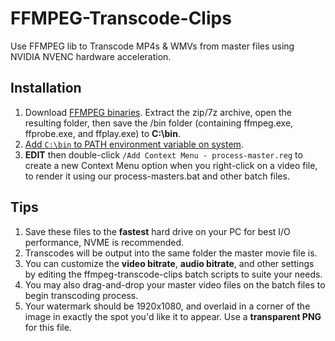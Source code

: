 # FFMPEG-Transcode-Clips
Use FFMPEG lib to Transcode MP4s &amp; WMVs from master files using NVIDIA NVENC hardware acceleration.

## Installation
1. Download [FFMPEG binaries](https://www.gyan.dev/ffmpeg/builds/). Extract the zip/7z archive, open the resulting folder, then save the /bin folder (containing ffmpeg.exe, ffprobe.exe, and ffplay.exe) to **C:\bin**.
1. [Add `C:\bin` to PATH environment variable on system](https://www.architectryan.com/2018/08/31/how-to-change-environment-variables-on-windows-10/).
1. **EDIT** then double-click `/Add Context Menu - process-master.reg` to create a new Context Menu option when you right-click on a video file, to render it using our process-masters.bat and other batch files.

## Tips
1. Save these files to the **fastest** hard drive on your PC for best I/O performance, NVME is recommended.
1. Transcodes will be output into the same folder the master movie file is.
1. You can customize the **video bitrate**, **audio bitrate**, and other settings by editing the ffmpeg-transcode-clips batch scripts to suite your needs.
1. You may also drag-and-drop your master video files on the batch files to begin transcoding process.
1. Your watermark should be 1920x1080, and overlaid in a corner of the image in exactly the spot you'd like it to appear. Use a **transparent PNG** for this file.
